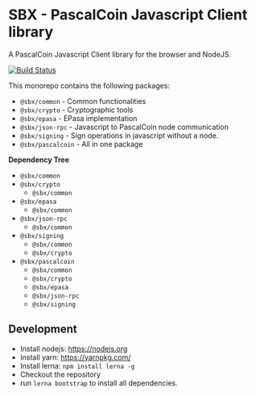 # SBX - PascalCoin Javascript Client library

A PascalCoin Javascript Client library for the browser and NodeJS.

[![Build Status](https://travis-ci.org/Techworker/sbx.svg?branch=master)](https://travis-ci.org/Techworker/sbx)

This monorepo contains the following packages:

 - `@sbx/common` - Common functionalities
 - `@sbx/crypto` - Cryptographic tools
 - `@sbx/epasa` - EPasa implementation
 - `@sbx/json-rpc` - Javascript to PascalCoin node communication
 - `@sbx/signing` - Sign operations in javascript without a node.
 - `@sbx/pascalcoin` - All in one package

**Dependency Tree**

 - `@sbx/common`
 - `@sbx/crypto`
   - `@sbx/common`
 - `@sbx/epasa`
   - `@sbx/common`
 - `@sbx/json-rpc`
   - `@sbx/common`
 - `@sbx/signing`
   - `@sbx/common`
   - `@sbx/crypto`
 - `@sbx/pascalcoin`
   - `@sbx/common`
   - `@sbx/crypto`
   - `@sbx/epasa`
   - `@sbx/json-rpc`
   - `@sbx/signing`
   
## Development

 - Install nodejs: https://nodejs.org
 - Install yarn: https://yarnpkg.com/
 - Install lerna: `npm install lerna -g`
 - Checkout the repository
 - run `lerna bootstrap` to install all dependencies.

